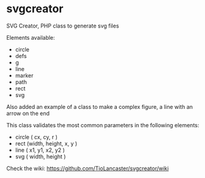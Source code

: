 svgcreator
==========

SVG Creator, PHP class to generate svg files

Elements available:

- circle
- defs
- g
- line
- marker
- path
- rect
- svg


Also added an example of a class to make a complex figure, a line with an arrow on the end

This class validates the most common parameters in the following elements:
- circle ( cx, cy, r )
- rect (width, height, x, y )
- line ( x1, y1, x2, y2 )
- svg ( width, height )

Check the wiki: https://github.com/TioLancaster/svgcreator/wiki